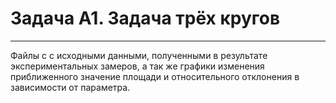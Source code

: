 # Задача A1. Задача трёх кругов
-----

Файлы с с исходными данными, полученными в результате экспериментальных замеров, а так же графики изменения приближенного значение площади и относительного отклонения в зависимости от параметра.
